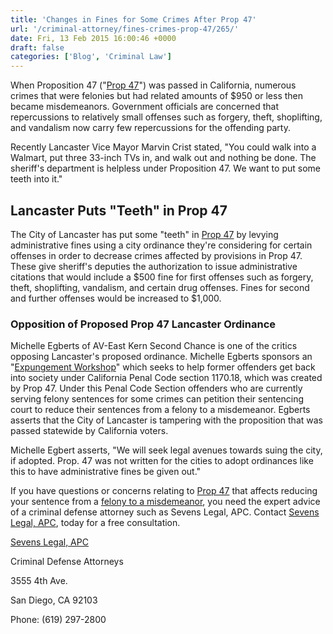 ```yaml
---
title: 'Changes in Fines for Some Crimes After Prop 47'
url: '/criminal-attorney/fines-crimes-prop-47/265/'
date: Fri, 13 Feb 2015 16:00:46 +0000
draft: false
categories: ['Blog', 'Criminal Law']
---
```


When Proposition 47 ("[Prop 47](https://www.sevenslegal.com/ "Sevens Legal, APC")") was passed in California, numerous crimes that were felonies but had related amounts of $950 or less then became misdemeanors. Government officials are concerned that repercussions to relatively small offenses such as forgery, theft, shoplifting, and vandalism now carry few repercussions for the offending party.

Recently Lancaster Vice Mayor Marvin Crist stated, "You could walk into a Walmart, put three 33-inch TVs in, and walk out and nothing be done. The sheriff's department is helpless under Proposition 47. We want to put some teeth into it."

Lancaster Puts "Teeth" in Prop 47
---------------------------------

The City of Lancaster has put some "teeth" in [Prop 47](https://www.sevenslegal.com/ "Sevens Legal, APC") by levying administrative fines using a city ordinance they're considering for certain offenses in order to decrease crimes affected by provisions in Prop 47. These give sheriff's deputies the authorization to issue administrative citations that would include a $500 fine for first offenses such as forgery, theft, shoplifting, vandalism, and certain drug offenses. Fines for second and further offenses would be increased to $1,000.

### Opposition of Proposed Prop 47 Lancaster Ordinance

Michelle Egberts of AV-East Kern Second Chance is one of the critics opposing Lancaster's proposed ordinance. Michelle Egberts sponsors an "[Expungement Workshop](https://www.sevenslegal.com/ "Sevens Legal, APC")" which seeks to help former offenders get back into society under California Penal Code section 1170.18, which was created by Prop 47. Under this Penal Code Section offenders who are currently serving felony sentences for some crimes can petition their sentencing court to reduce their sentences from a felony to a misdemeanor. Egberts asserts that the City of Lancaster is tampering with the proposition that was passed statewide by California voters.

Michelle Egbert asserts, "We will seek legal avenues towards suing the city, if adopted. Prop. 47 was not written for the cities to adopt ordinances like this to have administrative fines be given out."

If you have questions or concerns relating to [Prop 47](https://www.sevenslegal.com/ "Sevens Legal, APC") that affects reducing your sentence from a [felony to a misdemeanor](https://www.sevenslegal.com/ "Sevens Legal, APC"), you need the expert advice of a criminal defense attorney such as Sevens Legal, APC. Contact [Sevens Legal, APC](https://www.sevenslegal.com/ "Sevens Legal, APC"), today for a free consultation.

[Sevens Legal, APC](https://www.sevenslegal.com/ "Sevens Legal, APC")

Criminal Defense Attorneys

3555 4th Ave.

San Diego, CA 92103

Phone: (619) 297-2800